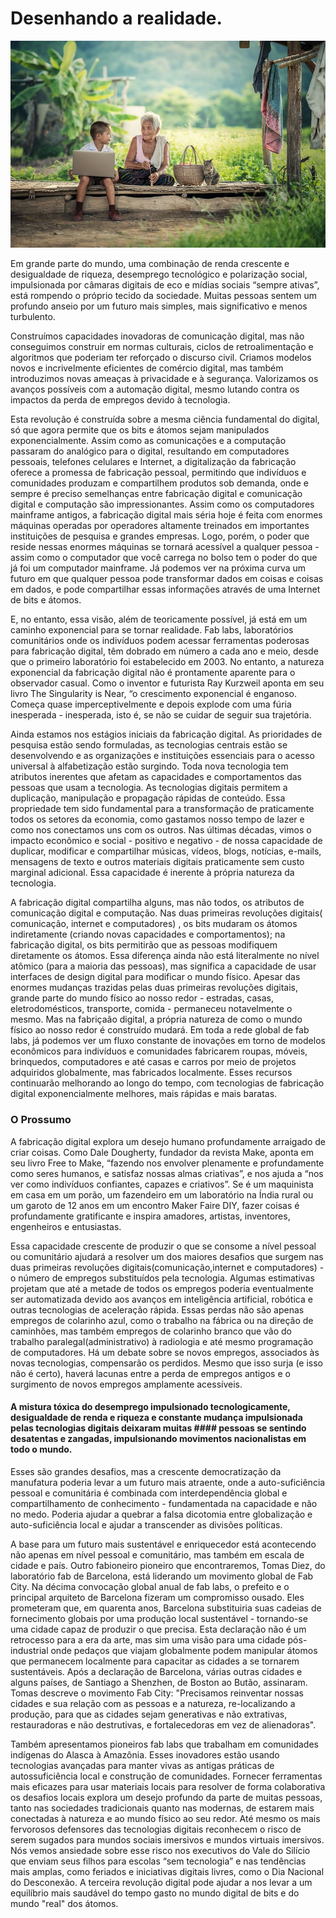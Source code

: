 
# Desenhando a realidade.
![](https://github.com/manoelcasimiro/personalblips-io/blob/master/assets/img/grandmother.jpg)

Em grande parte do mundo, uma combinação de renda crescente e desigualdade de riqueza, desemprego tecnológico e polarização social, impulsionada por câmaras digitais de eco e mídias sociais “sempre ativas”, está rompendo o próprio tecido da sociedade. Muitas pessoas sentem um profundo anseio por um futuro mais simples, mais significativo e menos turbulento.

Construímos capacidades inovadoras de comunicação digital, mas não conseguimos construir em normas culturais, ciclos de retroalimentação e algoritmos que poderiam ter reforçado o discurso civil. Criamos modelos novos e incrivelmente eficientes de comércio digital, mas também introduzimos novas ameaças à privacidade e à segurança. Valorizamos os avanços possíveis com a automação digital, mesmo lutando contra os impactos da perda de empregos devido à tecnologia.

Esta revolução é construída sobre a mesma ciência fundamental do digital, só que agora permite que os bits e átomos sejam manipulados exponencialmente. Assim como as comunicações e a computação passaram do analógico para o digital, resultando em computadores pessoais, telefones celulares e Internet, a digitalização da fabricação oferece a promessa de fabricação pessoal, permitindo que indivíduos e comunidades produzam e compartilhem produtos sob demanda, onde e sempre é preciso semelhanças entre fabricação digital e comunicação digital e computação são impressionantes. Assim como os computadores mainframe antigos, a fabricação digital mais séria hoje é feita com enormes máquinas operadas por operadores altamente treinados em importantes instituições de pesquisa e grandes empresas. Logo, porém, o poder que reside nessas enormes máquinas se tornará acessível a qualquer pessoa - assim como o computador que você carrega no bolso tem o poder do que já foi um computador mainframe. Já podemos ver na próxima curva um futuro em que qualquer pessoa pode transformar dados em coisas e coisas em dados, e pode compartilhar essas informações através de uma Internet de bits e átomos.

E, no entanto, essa visão, além de teoricamente possível, já está em um caminho exponencial para se tornar realidade. Fab labs, laboratórios comunitários onde os indivíduos podem acessar ferramentas poderosas para fabricação digital, têm dobrado em número a cada ano e meio, desde que o primeiro laboratório foi estabelecido em 2003. No entanto, a natureza exponencial da fabricação digital não é prontamente aparente para o observador casual. Como o inventor e futurista Ray Kurzweil aponta em seu livro The Singularity is Near, “o crescimento exponencial é enganoso. Começa quase imperceptivelmente e depois explode com uma fúria inesperada - inesperada, isto é, se não se cuidar de seguir sua trajetória.

 Ainda estamos nos estágios iniciais da fabricação digital. As prioridades de pesquisa estão sendo formuladas, as tecnologias centrais estão se desenvolvendo e as organizações e instituições essenciais para o acesso universal à alfabetização estão surgindo.
Toda nova tecnologia tem atributos inerentes que afetam as capacidades e comportamentos das pessoas que usam a tecnologia. As tecnologias digitais permitem a duplicação, manipulação e propagação rápidas de conteúdo. Essa propriedade tem sido fundamental para a transformação de praticamente todos os setores da economia, como gastamos nosso tempo de lazer e como nos conectamos uns com os outros. Nas últimas décadas, vimos o impacto econômico e social - positivo e negativo - de nossa capacidade de duplicar, modificar e compartilhar músicas, vídeos, blogs, notícias, e-mails, mensagens de texto e outros materiais digitais praticamente sem custo marginal adicional. Essa capacidade é inerente à própria natureza da tecnologia.

A fabricação digital compartilha alguns, mas não todos, os atributos de comunicação digital e computação. Nas duas primeiras revoluções digitais( comunicação, internet e computadores) , os bits mudaram os átomos indiretamente (criando novas capacidades e comportamentos); na fabricação  digital, os bits permitirão que as pessoas modifiquem diretamente os átomos. Essa diferença ainda não está literalmente no nível atômico (para a maioria das pessoas), mas significa a capacidade de usar interfaces de design digital para modificar o mundo físico. Apesar das enormes mudanças trazidas pelas duas primeiras revoluções digitais, grande parte do mundo físico ao nosso redor - estradas, casas, eletrodomésticos, transporte, comida - permaneceu notavelmente o mesmo. Mas na fabriçaão  digital, a própria natureza de como o mundo físico ao nosso redor é construído mudará. Em toda a rede global de fab labs, já podemos ver um fluxo constante de inovações em torno de modelos econômicos para indivíduos e comunidades fabricarem roupas, móveis, brinquedos, computadores e até casas e carros por meio de projetos adquiridos globalmente, mas fabricados localmente. Esses recursos continuarão melhorando ao longo do tempo, com tecnologias de fabricação digital exponencialmente melhores, mais rápidas e mais baratas.

### O Prossumo
A fabricação digital explora um desejo humano profundamente arraigado de criar coisas. Como Dale Dougherty, fundador da revista Make, aponta em seu livro Free to Make, “fazendo nos envolver plenamente e profundamente como seres humanos, e satisfaz nossas almas criativas”, e nos ajuda a “nos ver como indivíduos confiantes, capazes e criativos”. Se é um maquinista em casa em um porão, um fazendeiro em um laboratório na Índia rural ou um garoto de 12 anos em um encontro Maker Faire DIY, fazer coisas é profundamente gratificante e inspira amadores, artistas, inventores, engenheiros e entusiastas.

Essa capacidade crescente de produzir o que se consome a nível pessoal ou comunitário ajudará a resolver um dos maiores desafios que surgem nas duas primeiras revoluções digitais(comunicação,internet e computadores) - o número de empregos substituídos pela tecnologia. Algumas estimativas projetam que até a metade de todos os empregos poderia eventualmente ser automatizada devido aos avanços em inteligência artificial, robótica e outras tecnologias de aceleração rápida. Essas perdas não são apenas empregos de colarinho azul, como o trabalho na fábrica ou na direção de caminhões, mas também empregos de colarinho branco que vão do trabalho paralegal(administrativo) à radiologia e até mesmo programação de computadores. Há um debate sobre se novos empregos, associados às novas tecnologias, compensarão os perdidos. Mesmo que isso surja (e isso não é certo), haverá lacunas entre a perda de empregos antigos e o surgimento de novos empregos amplamente acessíveis.

#### A mistura tóxica do desemprego impulsionado tecnologicamente, desigualdade de renda e riqueza e constante mudança impulsionada pelas tecnologias digitais deixaram muitas #### pessoas se sentindo desatentas e zangadas, impulsionando movimentos nacionalistas em todo o mundo.

Esses são grandes desafios, mas a crescente democratização da manufatura poderia levar a um futuro mais atraente, onde a auto-suficiência pessoal e comunitária é combinada com interdependência global e compartilhamento de conhecimento - fundamentada na capacidade e não no medo. Poderia ajudar a quebrar a falsa dicotomia entre globalização e auto-suficiência local e ajudar a transcender as divisões políticas.

A base para um futuro mais sustentável e enriquecedor está acontecendo não apenas em nível pessoal e comunitário, mas também em escala de cidade e país. Outro fabioneiro pioneiro que encontraremos, Tomas Diez, do laboratório fab de Barcelona, ​​está liderando um movimento global de Fab City. Na décima convocação global anual de fab labs, o prefeito e o principal arquiteto de Barcelona fizeram um compromisso ousado. Eles prometeram que, em quarenta anos, Barcelona substituiria suas cadeias de fornecimento globais por uma produção local sustentável - tornando-se uma cidade capaz de produzir o que precisa. Esta declaração não é um retrocesso para a era da arte, mas sim uma visão para uma cidade pós-industrial onde pedaços que viajam globalmente podem manipular átomos que permanecem localmente para capacitar as cidades a se tornarem sustentáveis. Após a declaração de Barcelona, ​​várias outras cidades e alguns países, de Santiago a Shenzhen, de Boston ao Butão, assinaram. Tomas descreve o movimento Fab City: "Precisamos reinventar nossas cidades e sua relação com as pessoas e a natureza, re-localizando a produção, para que as cidades sejam generativas e não extrativas, restauradoras e não destrutivas, e fortalecedoras em vez de alienadoras".

Também apresentamos pioneiros fab labs que trabalham em comunidades indígenas do Alasca à Amazônia. Esses inovadores estão usando tecnologias avançadas para manter vivas as antigas práticas de autossuficiência local e construção de comunidades. Fornecer ferramentas mais eficazes para usar materiais locais para resolver de forma colaborativa os desafios locais explora um desejo profundo da parte de muitas pessoas, tanto nas sociedades tradicionais quanto nas modernas, de estarem mais conectadas à natureza e ao mundo físico ao seu redor. Até mesmo os mais fervorosos defensores das tecnologias digitais reconhecem o risco de serem sugados para mundos sociais imersivos e mundos virtuais imersivos. Nós vemos ansiedade sobre esse risco nos executivos do Vale do Silício que enviam seus filhos para escolas “sem tecnologia” e nas tendências mais amplas, como feriados e iniciativas digitais livres, como o Dia Nacional do Desconexão. A terceira revolução digital pode ajudar a nos levar a um equilíbrio mais saudável do tempo gasto no mundo digital de bits e do mundo "real" dos átomos.
